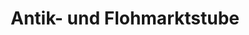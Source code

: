 ---
title: "Antik- und Flohmarktstube"
url: /soehlde/antik-und-flohmarktstube/
shop: Antiquitäten
---